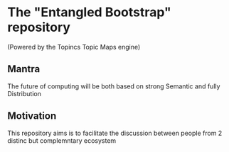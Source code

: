 The "Entangled Bootstrap" repository
==
(Powered by the Topincs Topic Maps engine)


Mantra
-
The future of computing will be both based on strong Semantic and fully Distribution

Motivation
-
This repository aims is to facilitate the discussion between people from 2 distinc but complemntary ecosystem
